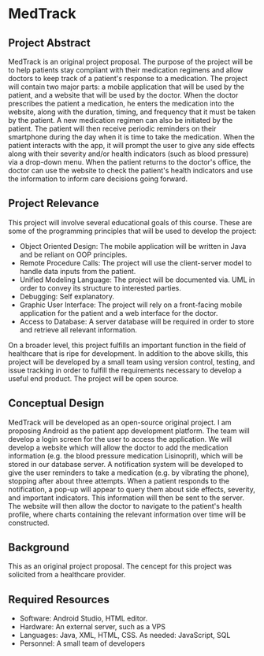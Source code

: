 # MedTrack

## Project Abstract

MedTrack is an original project proposal. The purpose of the project will be to help patients stay compliant with their medication regimens and allow doctors to keep track of a patient's response to a medication. The project will contain two major parts: a mobile application that will be used by the patient, and a website that will be used by the doctor. When the doctor prescribes the patient a medication, he enters the medication into the website, along with the duration, timing, and frequency that it must be taken by the patient. A new medication regimen can also be initiated by the patient. The patient will then receive periodic reminders on their smartphone during the day when it is time to take the medication. When the patient interacts with the app, it will prompt the user to give any side effects along with their severity and/or health indicators (such as blood pressure) via a drop-down menu. When the patient returns to the doctor's office, the doctor can use the website to check the patient's health indicators and use the information to inform care decisions going forward.

## Project Relevance

This project will involve several educational goals of this course. These are some of the programming principles that will be used to develop the project:
 * Object Oriented Design: The mobile application will be written in Java and be reliant on OOP principles.
 * Remote Procedure Calls: The project will use the client-server model to handle data inputs from the patient.
 * Unified Modeling Language: The project will be documented via. UML in order to convey its structure to interested parties.
 * Debugging: Self explanatory.
 * Graphic User Interface: The project will rely on a front-facing mobile application for the patient and a web interface for the doctor.
 * Access to Database: A server database will be required in order to store and retrieve all relevant information.
 
On a broader level, this project fulfills an important function in the field of healthcare that is ripe for development. In addition to the above skills, this project will be developed by a small team using version control, testing, and issue tracking in order to fulfill the requirements necessary to develop a useful end product. The project will be open source.

## Conceptual Design

MedTrack will be developed as an open-source original project. I am proposing Android as the patient app development platform. The team will develop a login screen for the user to access the application. We will develop a website which will allow the doctor to add the medication information (e.g. the blood pressure medication Lisinopril), which will be stored in our database server. A notification system will be developed to give the user reminders to take a medication (e.g. by vibrating the phone), stopping after about three attempts. When a patient responds to the notification, a pop-up will appear to query them about side effects, severity, and important indicators. This information will then be sent to the server. The website will then allow the doctor to navigate to the patient's health profile, where charts containing the relevant information over time will be constructed.

## Background

This as an original project proposal. The cencept for this project was solicited from a healthcare provider.

## Required Resources

 * Software: Android Studio, HTML editor.
 * Hardware: An external server, such as a VPS
 * Languages: Java, XML, HTML, CSS. As needed: JavaScript, SQL
 * Personnel: A small team of developers

